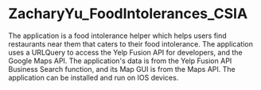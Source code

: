 # ZacharyYu_FoodIntolerances_CSIA
The application is a food intolerance helper which helps users find restaurants near them that caters to their food intolerance.
The application uses a URLQuery to access the Yelp Fusion API for developers, and the Google Maps API.
The application's data is from the Yelp Fusion API Business Search function, and its Map GUI is from the Maps API.
The application can be installed and run on IOS devices.
